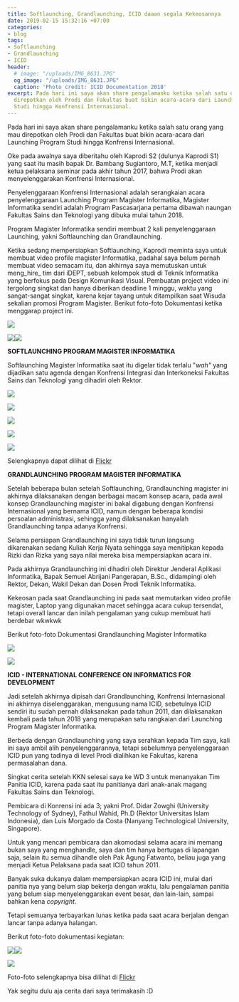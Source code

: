 ```yaml
---
title: Softlaunching, Grandlaunching, ICID daaan segala Kekeosannya
date: 2019-02-15 15:32:16 +07:00
categories:
- blog
tags:
- Softlaunching
- Grandlaunching
- ICID
header:
  # image: "/uploads/IMG_8631.JPG"
  og_image: "/uploads/IMG_8631.JPG"
  caption: 'Photo credit: ICID Documentation 2018'
excerpt: Pada hari ini saya akan share pengalamanku ketika salah satu orang yang mau
  direpotkan oleh Prodi dan Fakultas buat bikin acara-acara dari Launching Program
  Studi hingga Konfrensi Internasional.
---
```


Pada hari ini saya akan share pengalamanku ketika salah satu orang yang mau direpotkan oleh Prodi dan Fakultas buat bikin acara-acara dari Launching Program Studi hingga Konfrensi Internasional.

Oke pada awalnya saya diberitahu oleh Kaprodi S2 (dulunya Kaprodi S1) yang saat itu masih bapak Dr. Bambang Sugiantoro, M.T, ketika menjadi ketua pelaksana seminar pada akhir tahun 2017, bahwa Prodi akan menyelenggarakan Konfrensi Internasional.

Penyelenggaraan Konfrensi Internasional adalah serangkaian acara penyelenggaraan Launching Program Magister Informatika, Magister Informatika sendiri adalah Program Pascasarjana pertama dibawah naungan Fakultas Sains dan Teknologi yang dibuka mulai tahun 2018.

Program Magister Informatika sendiri membuat 2 kali penyelenggaraan Launching, yakni Softlaunching dan Grandlaunching.

Ketika sedang mempersiapkan Softlaunching, Kaprodi meminta saya untuk membuat video profile magister Informatika, padahal saya belum pernah membuat video semacam itu, dan akhirnya saya memutuskan untuk meng_hire_ tim dari iDEPT, sebuah kelompok studi di Teknik Informatika yang berfokus pada Design Komunikasi Visual. Pembuatan project video ini tergolong singkat dan hanya diberikan deadline 1 minggu, waktu yang sangat-sangat singkat, karena kejar tayang untuk ditampilkan saat Wisuda sekalian promosi Program Magister. Berikut foto-foto Dokumentasi ketika menggarap project ini.

![](/uploads/brianrakhmat_43985165_155631492049018_8119017146257768448_n.jpg)

![](/uploads/brianrakhmat_42638639_1884673534914227_3893325138711543808_n.jpg)![](/uploads/brianrakhmat_42991726_262160557820425_7409628259949740032_n.jpg)

**SOFTLAUNCHING PROGRAM MAGISTER INFORMATIKA**

Softlaunching Magister Informatika saat itu digelar tidak terlalu "_wah"_ yang dijadikan satu agenda dengan Konfrensi Integrasi dan Interkoneksi Fakultas Sains dan Teknologi yang dihadiri oleh Rektor.

![](https://farm1.staticflickr.com/909/41055676905_2449005967_k.jpg)

![](https://farm1.staticflickr.com/829/41910362672_8e31e3b776_k.jpg)

![](https://farm1.staticflickr.com/982/41236287714_004b54dbb4_k.jpg)

![](https://farm1.staticflickr.com/980/27085771077_85474b20f0_k.jpg)

![](https://farm1.staticflickr.com/959/41954974071_0311571743_k.jpg)

Selengkapnya dapat dilihat di [Flickr](https://flic.kr/s/aHsmkb1WYk)

**GRANDLAUNCHING PROGRAM MAGISTER INFORMATIKA**

Setelah beberapa bulan setelah Softlaunching, Grandlaunching magister ini akhirnya dilaksanakan dengan berbagai macam konsep acara, pada awal konsep Grandlaunching magister ini bakal digabung dengan Konfrensi Internasional yang bernama ICID, namun dengan beberapa kondisi persoalan administrasi, sehingga yang dilaksanakan hanyalah Grandlaunching tanpa adanya Konfrensi.

Selama persiapan Grandlaunching ini saya tidak turun langsung dikarenakan sedang Kuliah Kerja Nyata sehingga saya menitipkan kepada Rizki dan Rizka yang saya nilai mereka bisa mempersiapkan acara ini.

Pada akhirnya Grandlaunching ini dihadiri oleh Direktur Jenderal Aplikasi Informatika, Bapak Semuel Abrijani Pangerapan, B.Sc., didampingi oleh Rektor, Dekan, Wakil Dekan dan Dosen Prodi Teknik Informatika.

Kekeosan pada saat Grandlaunching ini pada saat memutarkan video profile magister, Laptop yang digunakan macet sehingga acara cukup tersendat, tetapi overall lancar dan inilah pengalaman yang cukup membuat hati berdebar wkwkwk

Berikut foto-foto Dokumentasi Grandlaunching Magister Informatika

![](/uploads/IMG_0133.JPG)

![](/uploads/IMG_0129.JPG)

**ICID - INTERNATIONAL CONFERENCE ON INFORMATICS FOR DEVELOPMENT**

Jadi setelah akhirnya dipisah dari Grandlaunching, Konfrensi Internasional ini akhirnya diselenggarakan, mengusung nama ICID, sebetulnya ICID sendiri itu sudah pernah dilaksanakan pada tahun 2011, dan dilaksanakan kembali pada tahun 2018 yang merupakan satu rangkaian dari Launching Program Magister Informatika.

Berbeda dengan Grandlaunching yang saya serahkan kepada Tim saya, kali ini saya ambil alih penyelenggarannya, tetapi sebelumnya penyelenggaraan ICID pun yang tadinya di level Prodi dialihkan ke Fakultas, karena permasalahan dana.

Singkat cerita setelah KKN selesai saya ke WD 3 untuk menanyakan  Tim Panitia ICID, karena pada saat itu panitianya dari anak-anak magang Fakultas Sains dan Teknologi.

Pembicara di Konrensi ini ada 3; yakni Prof. Didar Zowghi (University Technology of Sydney), Fathul Wahid, Ph.D (Rektor Universitas Islam Indonesia), dan Luis Morgado da Costa (Nanyang Technological University, Singapore).

Untuk yang mencari pembicara dan akomodasi selama acara ini memang bukan saya yang menghandle, saya dan tim hanya bertugas di lapangan saja, selain itu semua dihandle oleh Pak Agung Fatwanto, beliau juga yang menjadi Ketua Pelaksana pada saat ICID tahun 2011.

Banyak suka dukanya dalam mempersiapkan acara ICID ini, mulai dari panitia nya yang belum siap bekerja dengan waktu, lalu pengalaman panitia yang belum siap menyelenggarakan event besar, dan lain-lain, sampai bahkan kena _copyright_.

Tetapi semuanya terbayarkan lunas ketika pada saat acara berjalan dengan lancar tanpa adanya halangan.

Berikut foto-foto dokumentasi kegiatan:

![](/uploads/IMG_8475.JPG)![](/uploads/IMG_8453.JPG)

![](/uploads/IMG_8622.JPG)

Foto-foto selengkapnya bisa dilihat di [Flickr](https://flic.kr/s/aHsmqNZpbE)

Yak segitu dulu aja cerita dari saya terimakasih :D
